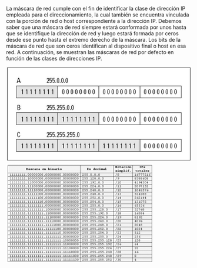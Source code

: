 La máscara de red cumple con el fin de identificar la clase de dirección IP empleada para el direccionamiento, la cual también se encuentra vinculada con la porción de red o host correspondiente a la dirección IP. Debemos saber que una máscara de red siempre estará conformada por unos hasta que se identifique la dirección de red y luego estará formada por ceros desde ese punto hasta el extremo derecho de la máscara. Los bits de la máscara de red que son ceros identifican al dispositivo final o host en esa red. A continuación, se muestran las máscaras de red por defecto en función de las clases de direcciones IP.

<img src="https://github.com/luisbueno8/literatura_sigloxxi/blob/master/animales/mask1.png">
<img src="https://github.com/luisbueno8/literatura_sigloxxi/blob/master/animales/mask2.png">

